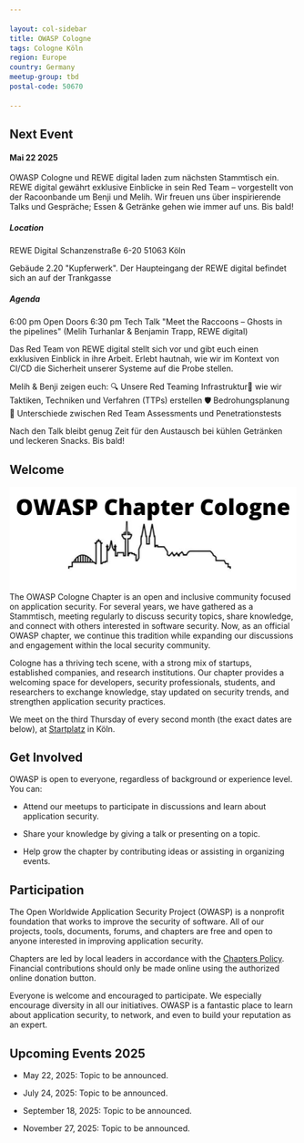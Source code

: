 ```yaml
---

layout: col-sidebar
title: OWASP Cologne
tags: Cologne Köln 
region: Europe
country: Germany
meetup-group: tbd
postal-code: 50670

---
```


## Next Event

#### Mai 22 2025

OWASP Cologne und REWE digital laden zum nächsten Stammtisch ein. REWE digital gewährt exklusive Einblicke in sein Red Team – vorgestellt von der Racoonbande um Benji und Melih. Wir freuen uns über inspirierende Talks und Gespräche; Essen & Getränke gehen wie immer auf uns. Bis bald!

##### Location

REWE Digital
Schanzenstraße 6-20
51063 Köln

Gebäude 2.20 "Kupferwerk". Der Haupteingang der REWE digital befindet sich an auf der Trankgasse


##### Agenda

6:00 pm Open Doors
6:30 pm Tech Talk  "Meet the Raccoons – Ghosts in the pipelines" (Melih Turhanlar & Benjamin Trapp, REWE digital)


Das Red Team von REWE digital stellt sich vor und gibt euch einen exklusiven Einblick in ihre Arbeit. Erlebt hautnah, wie wir im Kontext von CI/CD die Sicherheit unserer Systeme auf die Probe stellen.

Melih & Benji zeigen euch: 🔍 Unsere Red Teaming Infrastruktur🎯 wie wir Taktiken, Techniken und Verfahren (TTPs) erstellen 🛡️ Bedrohungsplanung 🔄 Unterschiede zwischen Red Team Assessments und Penetrationstests

Nach den Talk bleibt genug Zeit für den Austausch bei kühlen Getränken und leckeren Snacks. Bis bald!

## Welcome
![LOGO](assets/images/owasp-banner.png)
The OWASP Cologne Chapter is an open and inclusive community focused on application security. For several years, we have gathered as a Stammtisch, meeting regularly to discuss security topics, share knowledge, and connect with others interested in software security. Now, as an official OWASP chapter, we continue this tradition while expanding our discussions and engagement within the local security community.

Cologne has a thriving tech scene, with a strong mix of startups, established companies, and research institutions. Our chapter provides a welcoming space for developers, security professionals, students, and researchers to exchange knowledge, stay updated on security trends, and strengthen application security practices.

We meet on the third Thursday of every second month (the exact dates are below), at [Startplatz](https://www.startplatz.de/) in Köln.  

## Get Involved

OWASP is open to everyone, regardless of background or experience level. You can:

* Attend our meetups to participate in discussions and learn about application security.

* Share your knowledge by giving a talk or presenting on a topic.

* Help grow the chapter by contributing ideas or assisting in organizing events.

## Participation
The Open Worldwide Application Security Project (OWASP) is a nonprofit foundation that works to improve the security of software. All of our projects, tools, documents, forums, and chapters are free and open to anyone interested in improving application security. 

Chapters are led by local leaders in accordance with the [Chapters Policy](/www-policy/operational/chapters). Financial contributions should only be made online using the authorized online donation button. 

Everyone is welcome and encouraged to participate. We especially encourage diversity in all our initiatives. OWASP is a fantastic place to learn about application security, to network, and even to build your reputation as an expert. 


## Upcoming Events 2025

* May 22, 2025: Topic to be announced.

* July 24, 2025: Topic to be announced.

* September 18, 2025: Topic to be announced.

* November 27, 2025: Topic to be announced.



<!--
## Next Meeting/Event
---------------------
{% comment %}
{% include tab_pastevents.md group=page.meetup-group %}
{% include upcomingevents.md group=page.meetup-group %}
{% endcomment %}

-->